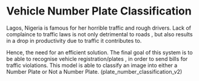 # Vehicle Number Plate Classification

Lagos, Nigeria is famous for her horrible traffic and rough drivers. Lack of complaince to traffic laws is not only detrimental to roads , but also results in a drop in productivity due to traffic it contributes to.

Hence, the need for an efficient solution. The final goal of this system is to be able to recognise vehicle registration/plates , in order to send bills for traffic violations. This model is able to classify an image into either a Number Plate or Not a Number Plate. (plate_number_classification_v2)
